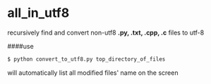 all_in_utf8
===

recursively find and convert non-utf8 **.py, .txt, .cpp, .c** files to utf-8  

####use
```bash
$ python convert_to_utf8.py top_directory_of_files
```

will automatically list all modified files' name on the screen 
